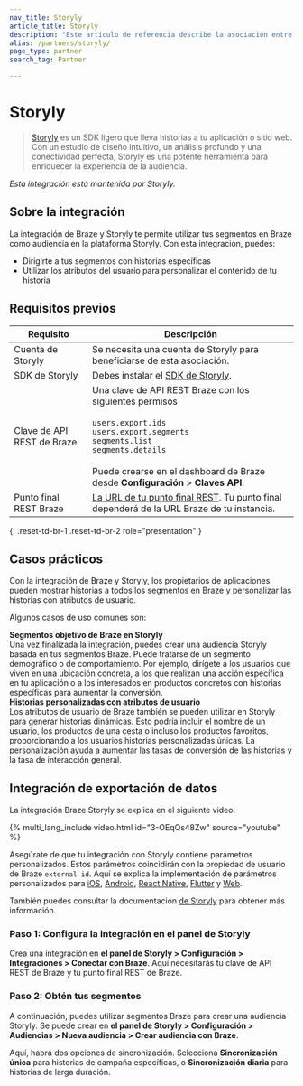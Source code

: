 ```yaml
---
nav_title: Storyly
article_title: Storyly
description: "Este artículo de referencia describe la asociación entre Braze y Storyly, un SDK ligero, que permite a los propietarios de aplicaciones orientar sus segmentos y alimentar Braze con más datos propios."
alias: /partners/storyly/
page_type: partner
search_tag: Partner

---
```


# Storyly

> [Storyly](https://www.storyly.io/) es un SDK ligero que lleva historias a tu aplicación o sitio web. Con un estudio de diseño intuitivo, un análisis profundo y una conectividad perfecta, Storyly es una potente herramienta para enriquecer la experiencia de la audiencia. 

_Esta integración está mantenida por Storyly._

## Sobre la integración

La integración de Braze y Storyly te permite utilizar tus segmentos en Braze como audiencia en la plataforma Storyly. Con esta integración, puedes:
- Dirigirte a tus segmentos con historias específicas
- Utilizar los atributos del usuario para personalizar el contenido de tu historia

## Requisitos previos

| Requisito | Descripción |
| ----------- | ----------- |
| Cuenta de Storyly | Se necesita una cuenta de Storyly para beneficiarse de esta asociación. |
| SDK de Storyly | Debes instalar el [SDK de Storyly](https://integration.storyly.io/). |
| Clave de API REST de Braze | Una clave de API REST Braze con los siguientes permisos <br><br> `users.export.ids`<br> `users.export.segments`<br> `segments.list`<br> `segments.details` <br><br> Puede crearse en el dashboard de Braze desde **Configuración** > **Claves API**. |
| Punto final REST Braze | [La URL de tu punto final REST]({{site.baseurl}}/developer_guide/rest_api/basics/#endpoints). Tu punto final dependerá de la URL Braze de tu instancia. |
{: .reset-td-br-1 .reset-td-br-2 role="presentation" }

## Casos prácticos

Con la integración de Braze y Storyly, los propietarios de aplicaciones pueden mostrar historias a todos los segmentos en Braze y personalizar las historias con atributos de usuario.

Algunos casos de uso comunes son:

__Segmentos objetivo de Braze en Storyly__<br>Una vez finalizada la integración, puedes crear una audiencia Storyly basada en tus segmentos Braze. Puede tratarse de un segmento demográfico o de comportamiento. Por ejemplo, dirígete a los usuarios que viven en una ubicación concreta, a los que realizan una acción específica en tu aplicación o a los interesados en productos concretos con historias específicas para aumentar la conversión.<br>
__Historias personalizadas con atributos de usuario__<br>Los atributos de usuario de Braze también se pueden utilizar en Storyly para generar historias dinámicas. Esto podría incluir el nombre de un usuario, los productos de una cesta o incluso los productos favoritos, proporcionando a los usuarios historias personalizadas únicas. La personalización ayuda a aumentar las tasas de conversión de las historias y la tasa de interacción general.

## Integración de exportación de datos

La integración Braze Storyly se explica en el siguiente video:

{% multi_lang_include video.html id="3-OEqQs48Zw" source="youtube" %}

Asegúrate de que tu integración con Storyly contiene parámetros personalizados. Estos parámetros coincidirán con la propiedad de usuario de Braze `external id`. Aquí se explica la implementación de parámetros personalizados para [iOS](https://integration.storyly.io/ios/personalization-customaudience.html), [Android](https://integration.storyly.io/android/personalization-customaudience.html), [React Native](https://integration.storyly.io/react-native/personalization-customaudience.html), [Flutter](https://integration.storyly.io/flutter/personalization-customaudience.html) y [Web](https://integration.storyly.io/web/personalization-customaudience.html).

También puedes consultar la documentación [de Storyly](https://docs.storyly.io/page/connect-your-braze-audiences-with-storyly) para obtener más información.

### Paso 1: Configura la integración en el panel de Storyly

Crea una integración en **el panel de Storyly > Configuración > Integraciones > Conectar con Braze**. Aquí necesitarás tu clave de API REST de Braze y tu punto final REST de Braze. 

### Paso 2: Obtén tus segmentos 

A continuación, puedes utilizar segmentos Braze para crear una audiencia Storyly. Se puede crear en **el panel de Storyly > Configuración > Audiencias > Nueva audiencia > Crear audiencia con Braze**.

Aquí, habrá dos opciones de sincronización. Selecciona **Sincronización única** para historias de campaña específicas, o **Sincronización diaria** para historias de larga duración.


